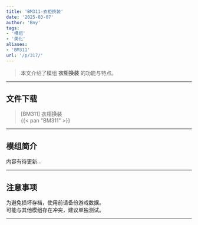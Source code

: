 ```yaml
---
title: 'BM311-衣柜换装'
date: '2025-03-07'
author: 'Bny'
tags:
- '模组'
- '美化'
aliases:
- 'BM311'
url: '/p/317/'
---
```


> 本文介绍了模组 **衣柜换装** 的功能与特点。

---

## 文件下载

> [BM311] 衣柜换装  
{{< pan "BM311" >}}  

---

## 模组简介

>  
内容有待更新...  

---

## 注意事项

>  
为避免损坏存档，使用前请备份游戏数据。  
可能与其他模组存在冲突，建议单独测试。  

---

